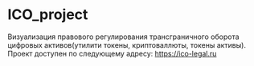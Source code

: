 # ICO_project

Визуализация правового регулирования трансграничного оборота цифровых активов(утилити токены, криптоваллюты, токены активы).
Проект доступен по следующему адресу: https://ico-legal.ru
